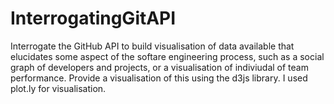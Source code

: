 # InterrogatingGitAPI
Interrogate the GitHub API to build visualisation of data available that elucidates some aspect of the softare engineering process, such as a social graph of developers and projects, or a visualisation of indiviudal of team performance. 
Provide a visualisation of this using the d3js library.
I used plot.ly for visualisation.
